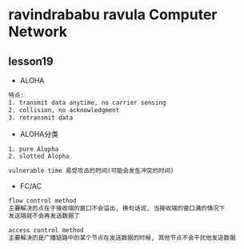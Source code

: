 ravindrababu ravula Computer Network
====================================

## lesson19

* ALOHA

```txt
特点:
1. transmit data anytime, no carrier sensing
2. collision, no acknowledgment
3. retransmit data
```

* ALOHA分类

```txt
1. pure Alopha
2. slotted Alopha

vulnerable time 易受攻击的时间(可能会发生冲突的时间)
```

* FC/AC

```txt
flow control method
主要解决的点在于接收端的窗口不会溢出, 换句话说, 当接收端的窗口满的情况下
发送端就不会再发送数据了

access control method
主要解决的是广播链路中的某个节点在发送数据的时候, 其他节点不会干扰他发送数据
```
